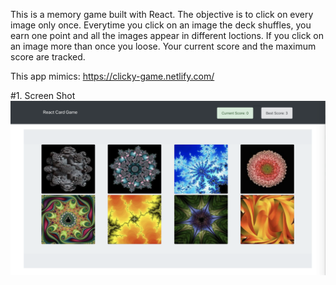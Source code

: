 This is a memory game built with React. The objective is to click on every image only once.  Everytime you click on an image the deck shuffles, you earn one point and all the images appear in different loctions.  If you click on an image more than once you loose. Your current score and the maximum score are tracked. 

This app mimics: 
https://clicky-game.netlify.com/


#1. Screen Shot
![Results Image](https://github.com/ucla-coding-bootcamp/reactCards/blob/master/image1.png)

